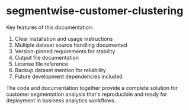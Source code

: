 # segmentwise-customer-clustering

Key features of this documentation:
1. Clear installation and usage instructions
2. Multiple dataset source handling documented
3. Version-pinned requirements for stability
4. Output file documentation
5. License file reference
6. Backup dataset mention for reliability
7. Future development dependencies included

The code and documentation together provide a complete solution for customer segmentation analysis that's reproducible and ready for deployment in business analytics workflows.
